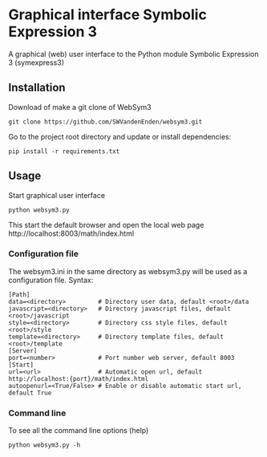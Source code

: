 # Graphical interface Symbolic Expression 3

A graphical (web) user interface to the Python module Symbolic Expression 3 (symexpress3)

## Installation
Download of make a git clone of WebSym3
```
git clone https://github.com/SWVandenEnden/websym3.git
```
Go to the project root directory and update or install dependencies: 
``` 
pip install -r requirements.txt
```

## Usage
Start graphical user interface
```
python websym3.py
```
This start the default browser and open the local web page http://localhost:8003/math/index.html

### Configuration file
The websym3.ini in the same directory as websym3.py will be used as a configuration file.
Syntax:
```
[Path]
data=<directory>         # Directory user data, default <root>/data
javascript=<directory>   # Directory javascript files, default <root>/javascript
style=<directory>        # Directory css style files, default <root>/style
template=<directory>     # Directory template files, default <root>/template
[Server]
port=<number>            # Port number web server, default 8003
[Start]
url=<url>                # Automatic open url, default http://localhost:{port}/math/index.html
autoopenurl=<True/False> # Enable or disable automatic start url, default True
```

### Command line
To see all the command line options (help)
```
python websym3.py -h
```
